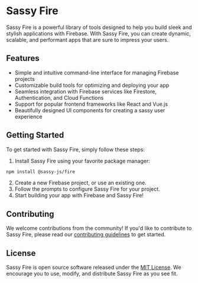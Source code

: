 # Sassy Fire

Sassy Fire is a powerful library of tools designed to help you build sleek and stylish applications with Firebase. With Sassy Fire, you can create dynamic, scalable, and performant apps that are sure to impress your users.

## Features

- Simple and intuitive command-line interface for managing Firebase projects
- Customizable build tools for optimizing and deploying your app
- Seamless integration with Firebase services like Firestore, Authentication, and Cloud Functions
- Support for popular frontend frameworks like React and Vue.js
- Beautifully designed UI components for creating a sassy user experience

## Getting Started

To get started with Sassy Fire, simply follow these steps:

1. Install Sassy Fire using your favorite package manager:

```bash
npm install @sassy-js/fire
```

2. Create a new Firebase project, or use an existing one.
3. Follow the prompts to configure Sassy Fire for your project.
4. Start building your app with Firebase and Sassy Fire!

## Contributing

We welcome contributions from the community! If you'd like to contribute to Sassy Fire, please read our [contributing guidelines](CONTRIBUTING.md) to get started.

## License

Sassy Fire is open source software released under the [MIT License](LICENSE). We encourage you to use, modify, and distribute Sassy Fire as you see fit.
